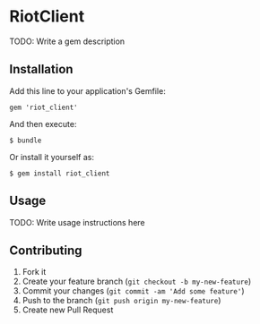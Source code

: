 # RiotClient

TODO: Write a gem description

## Installation

Add this line to your application's Gemfile:

    gem 'riot_client'

And then execute:

    $ bundle

Or install it yourself as:

    $ gem install riot_client

## Usage

TODO: Write usage instructions here

## Contributing

1. Fork it
2. Create your feature branch (`git checkout -b my-new-feature`)
3. Commit your changes (`git commit -am 'Add some feature'`)
4. Push to the branch (`git push origin my-new-feature`)
5. Create new Pull Request

